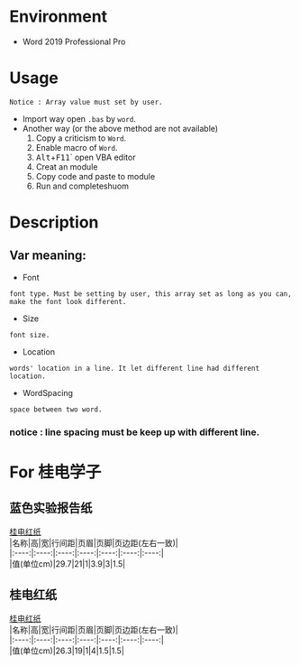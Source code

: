 # Environment
- Word 2019 Professional Pro

# Usage
    Notice : Array value must set by user. 
- Import way
    open `.bas` by `word`.
- Another way (or the above method are not available)
    1. Copy a criticism to `Word`.
    2. Enable macro of `Word`.
    3. <kbd>Alt</kbd>+<kbd>F11</kbd>` open VBA editor
    4. Creat an module
    5. Copy code and paste to module
    6. Run and completeshuom 


# Description
## Var meaning:
- Font
```
font type. Must be setting by user, this array set as long as you can, make the font look different.
```
- Size
```
font size.
```
- Location
```
words' location in a line. It let different line had different location.
```
- WordSpacing 
```
space between two word.
```
### notice : line spacing must be keep up with different line.

# For 桂电学子
## 蓝色实验报告纸
[桂电红纸](img/blue.png)  
|名称|高|宽|行间距|页眉|页脚|页边距(左右一致)|   
|:----:|:----:|:----:|:----:|:----:|:----:|:----:|  
|值(单位cm)|29.7|21|1|3.9|3|1.5|  

## 桂电红纸
[桂电红纸](img/red.png)  
|名称|高|宽|行间距|页眉|页脚|页边距(左右一致)|   
|:----:|:----:|:----:|:----:|:----:|:----:|:----:|  
|值(单位cm)|26.3|19|1|4|1.5|1.5|  

